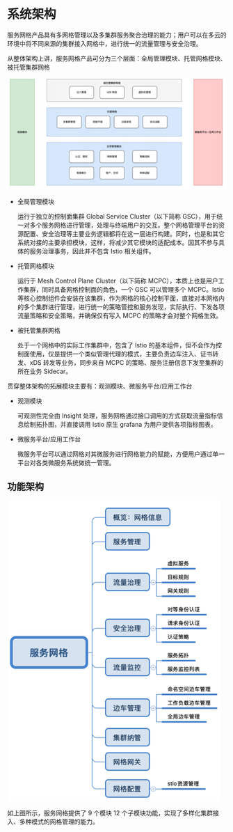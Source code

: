 # 系统架构

服务网格产品具有多网格管理以及多集群服务聚合治理的能力；用户可以在多云的环境中将不同来源的集群接入网格中，进行统一的流量管理与安全治理。

从整体架构上讲，服务网格产品可分为三个层面：全局管理模块、托管网格模块、被托管集群网格

![系统架构](../images/architecture1.png)

- 全局管理模块

    运行于独立的控制面集群 Global Service Cluster（以下简称 GSC），⽤于统⼀对多个服务⽹格进⾏管理，处理与终端⽤户的交互。整个网格管理平台的资源配置、安全治理等主要业务逻辑都将在这⼀层进⾏构建。同时，也是和其它系统对接的主要承担模块，这样，将减少其它模块的适配成本。因其不参与具体的服务治理事务，因此并不包含 Istio 相关组件。

- 托管网格模块

    运行于 Mesh Control Plane Cluster（以下简称 MCPC），本质上也是用户工作集群，同时具备网格控制面的角色，一个 GSC 可以管理多个 MCPC。Istio 等核心控制组件会安装在该集群，作为网格的核心控制平面，直接对本网格内的多个集群进行管理，进行统一的策略管控和服务发现，实际执行、下发各项流量策略和安全策略，并确保仅有写入 MCPC 的策略才会对整个网格生效。

- 被托管集群网格

    处于一个网格中的实际工作集群中，包含了 Istio 的基本组件，但不会作为控制面使用，仅是提供一个类似管理代理的模式，主要负责边车注入、证书转发、xDS 转发等业务，同步来自 MCPC 的策略、服务注册信息下发至集群的所在业务 Sidecar。

贯穿整体架构的拓展模块主要有：观测模块、微服务平台/应用工作台

- 观测模块

    可观测性完全由 Insight 处理，服务网格通过接口调用的方式获取流量指标信息绘制拓扑图，并直接调用 Istio 原生 grafana 为用户提供各项指标图表。

- 微服务平台/应用工作台

    微服务平台可以通过网格对其微服务进行网格能力的赋能，方便用户通过单一平台对各类微服务系统做统一管理。

## 功能架构

![服务网格功能](../images/features.png)

如上图所示，服务网格提供了 9 个模块 12 个子模块功能，实现了多样化集群接入、多种模式的网格管理的能力。
